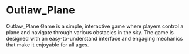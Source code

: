 # Outlaw_Plane
Outlaw_Plane Game is a simple, interactive game where players control a plane and navigate through various obstacles in the sky. The game is designed with an easy-to-understand interface and engaging mechanics that make it enjoyable for all ages. 
